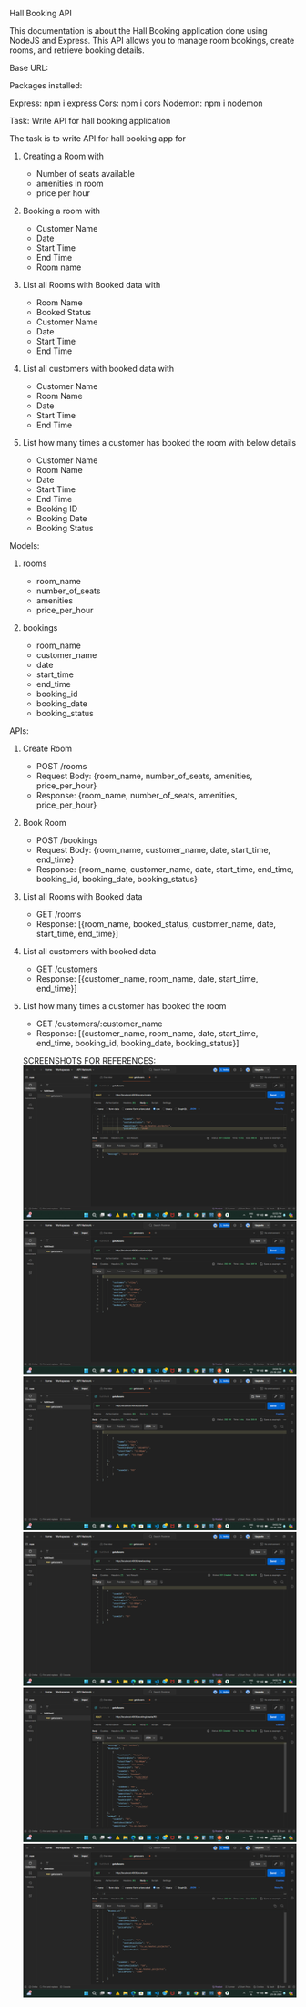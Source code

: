 Hall Booking API

This documentation is about the Hall Booking application done using NodeJS and Express.
 This API allows you to manage room bookings, create rooms, and retrieve booking details.


Base URL:


Packages installed:

Express: npm i express
Cors: npm i cors
Nodemon: npm i nodemon


Task: Write API for hall booking application

The task is to write API for hall booking app for

1. Creating a Room with

   - Number of seats available
   - amenities in room
   - price per hour

2. Booking a room with

   - Customer Name
   - Date
   - Start Time
   - End Time
   - Room name

3. List all Rooms with Booked data with

   - Room Name
   - Booked Status
   - Customer Name
   - Date
   - Start Time
   - End Time

4. List all customers with booked data with

   - Customer Name
   - Room Name
   - Date
   - Start Time
   - End Time

5. List how many times a customer has booked the room with below details
   - Customer Name
   - Room Name
   - Date
   - Start Time
   - End Time
   - Booking ID
   - Booking Date
   - Booking Status

Models:

1. rooms

   - room_name
   - number_of_seats
   - amenities
   - price_per_hour

2. bookings

   - room_name
   - customer_name
   - date
   - start_time
   - end_time
   - booking_id
   - booking_date
   - booking_status

APIs:

1. Create Room

   - POST /rooms
   - Request Body: {room_name, number_of_seats, amenities, price_per_hour}
   - Response: {room_name, number_of_seats, amenities, price_per_hour}

2. Book Room

   - POST /bookings
   - Request Body: {room_name, customer_name, date, start_time, end_time}
   - Response: {room_name, customer_name, date, start_time, end_time, booking_id, booking_date, booking_status}

3. List all Rooms with Booked data

   - GET /rooms
   - Response: [{room_name, booked_status, customer_name, date, start_time, end_time}]

4. List all customers with booked data

   - GET /customers
   - Response: [{customer_name, room_name, date, start_time, end_time}]

5. List how many times a customer has booked the room

   - GET /customers/:customer_name
   - Response: [{customer_name, room_name, date, start_time, end_time, booking_id, booking_date, booking_status}]


   SCREENSHOTS FOR REFERENCES:
   ![alt text](<Screenshot 2024-06-25 155556.png>)
    ![alt text](<Screenshot 2024-06-25 160458.png>) 
    ![alt text](<Screenshot 2024-06-25 160341.png>) 
    ![alt text](<Screenshot 2024-06-25 160258.png>) 
    ![alt text](<Screenshot 2024-06-25 160115.png>) 
    ![alt text](<Screenshot 2024-06-25 155648.png>)